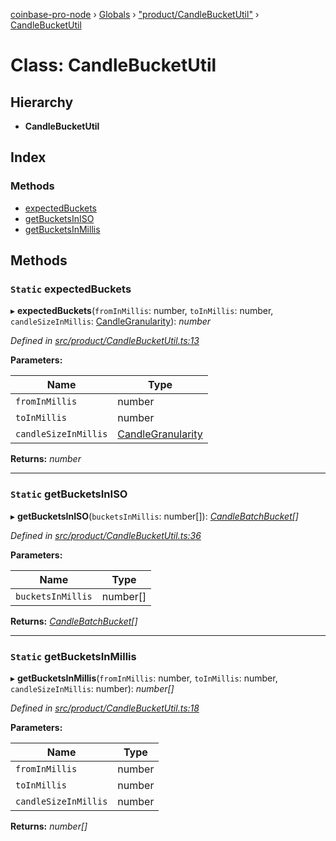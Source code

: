 [coinbase-pro-node](../README.md) › [Globals](../globals.md) › ["product/CandleBucketUtil"](../modules/_product_candlebucketutil_.md) › [CandleBucketUtil](_product_candlebucketutil_.candlebucketutil.md)

# Class: CandleBucketUtil

## Hierarchy

- **CandleBucketUtil**

## Index

### Methods

- [expectedBuckets](_product_candlebucketutil_.candlebucketutil.md#static-expectedbuckets)
- [getBucketsInISO](_product_candlebucketutil_.candlebucketutil.md#static-getbucketsiniso)
- [getBucketsInMillis](_product_candlebucketutil_.candlebucketutil.md#static-getbucketsinmillis)

## Methods

### `Static` expectedBuckets

▸ **expectedBuckets**(`fromInMillis`: number, `toInMillis`: number, `candleSizeInMillis`: [CandleGranularity](../enums/_product_productapi_.candlegranularity.md)): _number_

_Defined in [src/product/CandleBucketUtil.ts:13](https://github.com/bennyn/coinbase-pro-node/blob/411b7a7/src/product/CandleBucketUtil.ts#L13)_

**Parameters:**

| Name                 | Type                                                                    |
| -------------------- | ----------------------------------------------------------------------- |
| `fromInMillis`       | number                                                                  |
| `toInMillis`         | number                                                                  |
| `candleSizeInMillis` | [CandleGranularity](../enums/_product_productapi_.candlegranularity.md) |

**Returns:** _number_

---

### `Static` getBucketsInISO

▸ **getBucketsInISO**(`bucketsInMillis`: number[]): _[CandleBatchBucket](../interfaces/_product_candlebucketutil_.candlebatchbucket.md)[]_

_Defined in [src/product/CandleBucketUtil.ts:36](https://github.com/bennyn/coinbase-pro-node/blob/411b7a7/src/product/CandleBucketUtil.ts#L36)_

**Parameters:**

| Name              | Type     |
| ----------------- | -------- |
| `bucketsInMillis` | number[] |

**Returns:** _[CandleBatchBucket](../interfaces/_product_candlebucketutil_.candlebatchbucket.md)[]_

---

### `Static` getBucketsInMillis

▸ **getBucketsInMillis**(`fromInMillis`: number, `toInMillis`: number, `candleSizeInMillis`: number): _number[]_

_Defined in [src/product/CandleBucketUtil.ts:18](https://github.com/bennyn/coinbase-pro-node/blob/411b7a7/src/product/CandleBucketUtil.ts#L18)_

**Parameters:**

| Name                 | Type   |
| -------------------- | ------ |
| `fromInMillis`       | number |
| `toInMillis`         | number |
| `candleSizeInMillis` | number |

**Returns:** _number[]_
